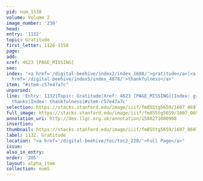 ```yaml
---
pid: num_1538
volume: Volume 2
image_number: '230'
head:
entry: '1132'
topic: Gratitude
first_letter: 1126-1150
page:
add:
xref: 4623 [PAGE_MISSING]
see:
index: "<a href='/digital-beehive/index2/index_1688/'>gratitude</a>|<a href='/digital-beehive/index5/index_4075/'>thanks</a>|<a
  href='/digital-beehive/index5/index_4078/'>thankfulness</a>"
item: "#item-c57e47a7c"
unparsed:
line: 'Entry: 1132|Topic: Gratitude|Xref: 4623 [PAGE_MISSING]|Index: gratitude|Index:
  thanks|Index: thankfulness|#item-c57e47a7c'
selection: https://stacks.stanford.edu/image/iiif/fm855tg5659/1607_0697/867,1209,2842,1094/full/0/default.jpg
full_image: https://stacks.stanford.edu/image/iiif/fm855tg5659/1607_0697/full/full/0/default.jpg
annotation_uri: http://dev.llgc.org.uk/annotation/1588271000908
insertion:
thumbnail: https://stacks.stanford.edu/image/iiif/fm855tg5659/1607_0697/867,1209,600,180/250,/0/default.jpg
label: 1132. Gratitude
location: "<a href='/digital-beehive/toc/toc2_220/'>Full Page</a>"
issue:
also_in_entry:
order: '205'
layout: alpha_item
collection: num5
---
```

